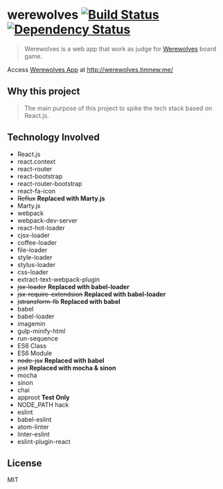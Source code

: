 werewolves [![Build Status][ci-image]][ci-url] [![Dependency Status][depstat-image]][depstat-url]
================

> Werewolves is a web app that work as judge for [Werewolves] board game.

Access [Werewolves App] at http://werewolves.timnew.me/

## Why this project

> The main purpose of this project to spike the tech stack based on React.js.

## Technology Involved

* React.js
* react.context
* react-router
* react-bootstrap
* react-router-bootstrap
* react-fa-icon
* <del>Reflux</del> **Replaced with Marty.js**
* Marty.js
* webpack
* webpack-dev-server
* react-hot-loader
* cjsx-loader
* coffee-loader
* file-loader
* style-loader
* stylus-loader
* css-loader
* extract-text-webpack-plugin
* <del>jsx-loader</del> **Replaced with babel-loader**
* <del>jsx-require-extendsion</del> **Replaced with babel-loader**
* <del>jstransform-fb</del> **Replaced with babel**
* babel
* babel-loader
* imagemin
* gulp-minify-html
* run-sequence
* ES6 Class
* ES6 Module
* <del>node-jsx</del> **Replaced with babel**
* <del>jest</del> **Replaced with mocha & sinon**
* mocha
* sinon
* chai
* approot **Test Only**
* NODE_PATH hack
* eslint
* babel-eslint
* atom-linter
* linter-eslint
* eslint-plugin-react

## License
MIT

[homepage]: https://github.com/timnew/werewolves

[ci-url]: https://drone.io/github.com/timnew/werewolves/latest
[ci-image]: https://drone.io/github.com/timnew/werewolves/status.png

[depstat-url]: https://gemnasium.com/timnew/werewolves
[depstat-image]: http://img.shields.io/gemnasium/timnew/werewolves.svg?style=flat

[Werewolves]: http://fr.wikipedia.org/wiki/Les_Loups-garous_de_Thiercelieux
[Werewolves App]: http://werewolves.timnew.me/
